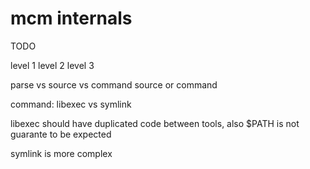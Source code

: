 mcm internals
=============

TODO

level 1
level 2
level 3

parse vs source vs command
source or command

command: libexec vs symlink

libexec should have duplicated code between tools, also $PATH is not guarante
to be expected

symlink is more complex
